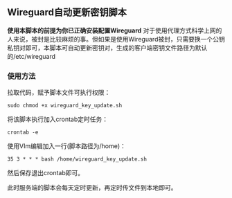 ## Wireguard自动更新密钥脚本
**使用本脚本的前提为你已正确安装配置Wireguard**
对于使用代理方式科学上网的人来说，被封是比较麻烦的事。但如果是使用Wireguard被封，只需要换一个公钥私钥对即可，本脚本可自动更新密钥对，生成的客户端密钥文件路径为默认的/etc/wireguard
### 使用方法
拉取代码，赋予脚本文件可执行权限：
```shell
sudo chmod +x wireguard_key_update.sh
```

将该脚本执行加入crontab定时任务：

```shell
crontab -e
```

使用VIm编辑加入一行(脚本路径为/home)：

```shell
35 3 * * * bash /home/wireguard_key_update.sh
```

然后保存退出crontab即可。

此时服务端的脚本会每天定时更新，再定时传文件到本地即可。
